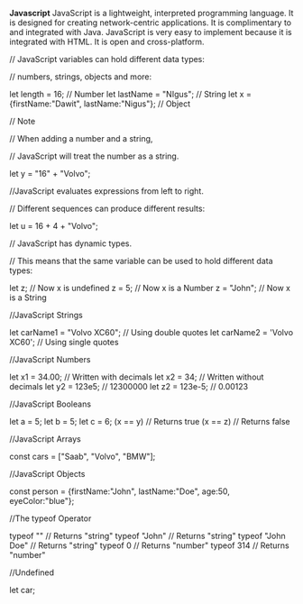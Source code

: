 **Javascript**
JavaScript is a lightweight, interpreted programming language. It is designed for creating network-centric applications. It is complimentary to and integrated with Java. JavaScript is very easy to implement because it is integrated with HTML. It is open and cross-platform.


// JavaScript variables can hold different data types: 

// numbers, strings, objects and more:


let length = 16;                               // Number
let lastName = "NIgus";                      // String
let x = {firstName:"Dawit", lastName:"Nigus"};    // Object 


// Note

// When adding a number and a string, 

// JavaScript will treat the number as a string.

let y = "16" + "Volvo"; 

//JavaScript evaluates expressions from left to right. 

// Different sequences can produce different results:

let u = 16 + 4 + "Volvo";


// JavaScript has dynamic types.

// This means that the same variable can be used to hold different data types:


let z;           // Now x is undefined
z = 5;           // Now x is a Number
z = "John";      // Now x is a String 


//JavaScript Strings

let carName1 = "Volvo XC60";   // Using double quotes
let carName2 = 'Volvo XC60';   // Using single quotes 

//JavaScript Numbers

let x1 = 34.00;     // Written with decimals
let x2 = 34;        // Written without decimals 
let y2 = 123e5;      // 12300000
let z2 = 123e-5;     // 0.00123 

//JavaScript Booleans

let a = 5;
let b = 5;
let c = 6;
(x == y)       // Returns true
(x == z)       // Returns false 


//JavaScript Arrays

const cars = ["Saab", "Volvo", "BMW"]; 

//JavaScript Objects

const person = {firstName:"John", lastName:"Doe", age:50, eyeColor:"blue"};

//The typeof Operator

typeof ""             // Returns "string"
typeof "John"         // Returns "string"
typeof "John Doe"     // Returns "string" 
typeof 0              // Returns "number"
typeof 314            // Returns "number"

//Undefined

let car;
